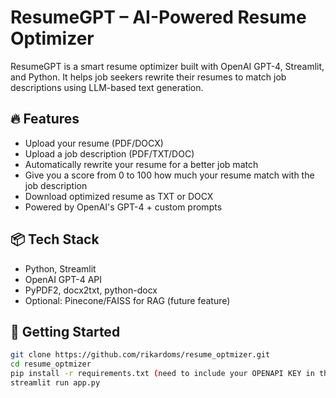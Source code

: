 # ResumeGPT – AI-Powered Resume Optimizer

ResumeGPT is a smart resume optimizer built with OpenAI GPT-4, Streamlit, and Python. It helps job seekers rewrite their resumes to match job descriptions using LLM-based text generation.

## 🔥 Features
- Upload your resume (PDF/DOCX)
- Upload a job description (PDF/TXT/DOC)
- Automatically rewrite your resume for a better job match
- Give you a score from 0 to 100 how much your resume match with the job description
- Download optimized resume as TXT or DOCX
- Powered by OpenAI's GPT-4 + custom prompts

## 📦 Tech Stack
- Python, Streamlit
- OpenAI GPT-4 API
- PyPDF2, docx2txt, python-docx
- Optional: Pinecone/FAISS for RAG (future feature)

## 🚀 Getting Started

```bash
git clone https://github.com/rikardoms/resume_optmizer.git
cd resume_optmizer
pip install -r requirements.txt (need to include your OPENAPI KEY in the .env file)
streamlit run app.py
